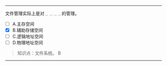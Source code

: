 ---
文件管理实际上是对﹎﹎﹎﹎的管理。
- [ ] A.主存空间 
- [x] B.辅助存储空间 
- [ ] C.逻辑地址空间 
- [ ] D.物理地址空间

> 知识点：文件系统。
> B

---